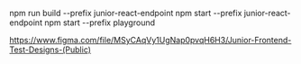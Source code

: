 
npm run build --prefix junior-react-endpoint
npm start --prefix junior-react-endpoint
npm start --prefix playground

https://www.figma.com/file/MSyCAqVy1UgNap0pvqH6H3/Junior-Frontend-Test-Designs-(Public)